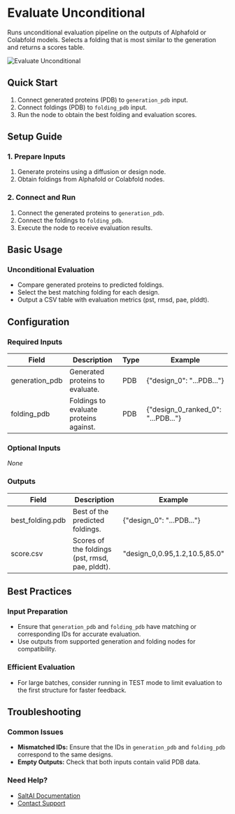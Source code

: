 # Evaluate Unconditional

Runs unconditional evaluation pipeline on the outputs of Alphafold or Colabfold models. Selects a folding that is most similar to the generation and returns a scores table.

<img src="/images/nodes/biotech/functional-prediction/evaluate-unconditional.png" alt="Evaluate Unconditional" class="rounded-lg">

## Quick Start

1. Connect generated proteins (PDB) to `generation_pdb` input.
2. Connect foldings (PDB) to `folding_pdb` input.
3. Run the node to obtain the best folding and evaluation scores.

## Setup Guide

### 1. Prepare Inputs
1. Generate proteins using a diffusion or design node.
2. Obtain foldings from Alphafold or Colabfold nodes.

### 2. Connect and Run
1. Connect the generated proteins to `generation_pdb`.
2. Connect the foldings to `folding_pdb`.
3. Execute the node to receive evaluation results.

## Basic Usage

### Unconditional Evaluation
* Compare generated proteins to predicted foldings.
* Select the best matching folding for each design.
* Output a CSV table with evaluation metrics (pst, rmsd, pae, plddt).

## Configuration

### Required Inputs
| Field           | Description                                 | Type | Example |
|-----------------|---------------------------------------------|------|---------|
| generation_pdb  | Generated proteins to evaluate.             | PDB  | {"design_0": "...PDB..."} |
| folding_pdb     | Foldings to evaluate proteins against.       | PDB  | {"design_0_ranked_0": "...PDB..."} |

### Optional Inputs
*None*

### Outputs
| Field            | Description                    | Example |
|------------------|-------------------------------|---------|
| best_folding.pdb | Best of the predicted foldings.| {"design_0": "...PDB..."} |
| score.csv        | Scores of the foldings (pst, rmsd, pae, plddt). | "design_0,0.95,1.2,10.5,85.0" |

## Best Practices

### Input Preparation
* Ensure that `generation_pdb` and `folding_pdb` have matching or corresponding IDs for accurate evaluation.
* Use outputs from supported generation and folding nodes for compatibility.

### Efficient Evaluation
* For large batches, consider running in TEST mode to limit evaluation to the first structure for faster feedback.

## Troubleshooting

### Common Issues
* **Mismatched IDs:** Ensure that the IDs in `generation_pdb` and `folding_pdb` correspond to the same designs.
* **Empty Outputs:** Check that both inputs contain valid PDB data.

### Need Help?
* [SaltAI Documentation](https://docs.salt.ai/)
* [Contact Support](mailto:support@salt.ai)
